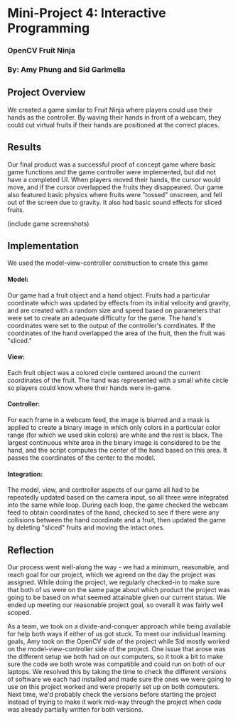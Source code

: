 # Mini-Project 4: Interactive Programming
### OpenCV Fruit Ninja
### By: Amy Phung and Sid Garimella

## Project Overview
We created a game similar to Fruit Ninja where players could use their hands as the controller. By waving their hands in front of a webcam, they could cut virtual fruits if their hands are positioned at the correct places.

## Results
Our final product was a successful proof of concept game where basic game functions and the game controller were implemented, but did not have a completed UI. When players moved their hands, the cursor would move, and if the cursor overlapped the fruits they disappeared. Our game also featured basic physics where fruits were "tossed" onscreen, and fell out of the screen due to gravity. It also had basic sound effects for sliced fruits.

(include game screenshots)

## Implementation
We used the model-view-controller construction to create this game

#### Model:
Our game had a fruit object and a hand object. Fruits had a particular coordinate which was updated by effects from its initial velocity and gravity, and are created with a random size and speed based on parameters that were set to create an adequate difficulty for the game. The hand's coordinates were set to the output of the controller's corrdinates. If the coordinates of the hand overlapped the area of the fruit, then the fruit was "sliced."

#### View:
Each fruit object was a colored circle centered around the current coordinates of the fruit. The hand was represented with a small white circle so players could know where their hands were in-game. 

#### Controller:
For each frame in a webcam feed, the image is blurred and a mask is applied to create a binary image in which only colors in a particular color range (for which we used skin colors) are white and the rest is black. The largest continuous white area in the binary image is considered to be the hand, and the script computes the center of the hand based on this area. It passes the coordinates of the center to the model.

#### Integration:
The model, view, and controller aspects of our game all had to be repeatedly updated based on the camera input, so all three were integrated into the same while loop. During each loop, the game checked the webcam feed to obtain coordinates of the hand, checked to see if there were any collisions between the hand coordinate and a fruit, then updated the game by deleting "sliced" fruits and moving the intact ones. 

## Reflection
Our process went well-along the way - we had a minimum, reasonable, and reach goal for our project, which we agreed on the day the project was assigned. While doing the project, we regularly checked-in to make sure that both of us were on the same page about which product the project was going to be based on what seemed attainable given our current status. We ended up meeting our reasonable project goal, so overall it was fairly well scoped. 

As a team, we took on a divide-and-conquer approach while being available for help both ways if either of us got stuck. To meet our individual learning goals, Amy took on the OpenCV side of the project while Sid mostly worked on the model-view-controller side of the project. One issue that arose was the different setup we both had on our computers, so it took a bit to make sure the code we both wrote was compatible and could run on both of our laptops. We resolved this by taking the time to check the different versions of software we each had installed and made sure the ones we were going to use on this project worked and were properly set up on both computers. Next time, we'd probably check the versions before starting the project instead of trying to make it work mid-way through the project when code was already partially written for both versions. 
